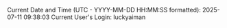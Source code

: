 Current Date and Time (UTC - YYYY-MM-DD HH:MM:SS formatted): 2025-07-11 09:38:03
Current User's Login: luckyaiman

